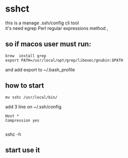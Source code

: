 # sshct
this is a manage .ssh/config cli tool  
it's need egrep  Perl regular expressions method ,  
## so if macos user must run:  
```
brew  install grep  
export PATH=/usr/local/opt/grep/libexec/gnubin:$PATH  
```  
and add export to ~/.bash_profile  
  
## how to start
```
mv sshc /usr/local/bin/  
```  
add 3 line on ~/.ssh/config  
```
Host *
Compression yes
  
```  
sshc -h  
  
## start use it
